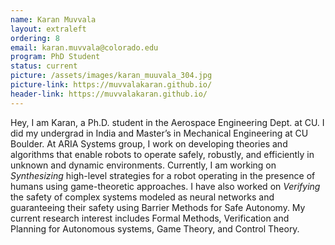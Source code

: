 ```yaml
---
name: Karan Muvvala 
layout: extraleft
ordering: 8
email: karan.muvvala@colorado.edu
program: PhD Student
status: current
picture: /assets/images/karan_muuvala_304.jpg
picture-link: https://muvvalakaran.github.io/
header-link: https://muvvalakaran.github.io/
---
```

Hey, I am Karan, a Ph.D. student in the Aerospace Engineering Dept. at CU. I did my undergrad in India and Master’s in Mechanical Engineering at CU Boulder. At ARIA Systems group, I work on developing theories and algorithms that enable robots to operate safely, robustly, and efficiently in unknown and dynamic environments. Currently, I am working on _Synthesizing_ high-level strategies for a robot operating in the presence of humans using game-theoretic approaches. I have also worked on _Verifying_ the safety of complex systems modeled as neural networks and guaranteeing their safety using Barrier Methods for Safe Autonomy. My current research interest includes Formal Methods, Verification and Planning for Autonomous systems, Game Theory, and Control Theory.
